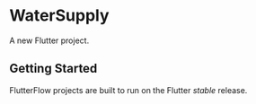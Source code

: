 # WaterSupply

A new Flutter project.

## Getting Started

FlutterFlow projects are built to run on the Flutter _stable_ release.

